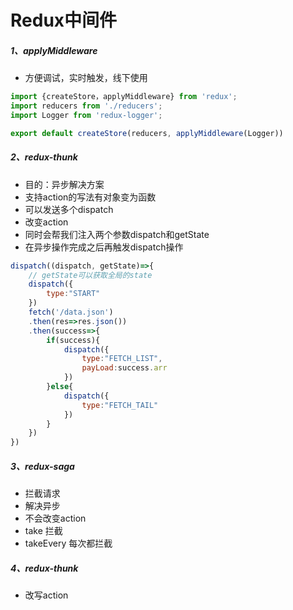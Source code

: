 # Redux中间件
##### 1、applyMiddleware
- 方便调试，实时触发，线下使用

```js
import {createStore，applyMiddleware} from 'redux';
import reducers from './reducers';
import Logger from 'redux-logger';

export default createStore(reducers, applyMiddleware(Logger))
```
##### 2、redux-thunk
- 目的：异步解决方案
- 支持action的写法有对象变为函数
- 可以发送多个dispatch
- 改变action
- 同时会帮我们注入两个参数dispatch和getState
- 在异步操作完成之后再触发dispatch操作
```js
dispatch((dispatch, getState)=>{
    // getState可以获取全局的state
    dispatch({
        type:"START"
    })
    fetch('/data.json')
    .then(res=>res.json())
    .then(success=>{
        if(success){
            dispatch({
                type:"FETCH_LIST",
                payLoad:success.arr
            })
        }else{
            dispatch({
                type:"FETCH_TAIL"
            })
        }
    })
})
```
##### 3、redux-saga
- 拦截请求
- 解决异步
- 不会改变action
- take 拦截
- takeEvery 每次都拦截
##### 4、redux-thunk
- 改写action
